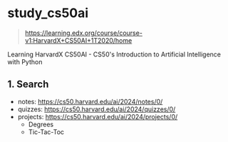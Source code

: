 # study_cs50ai

> https://learning.edx.org/course/course-v1:HarvardX+CS50AI+1T2020/home

Learning HarvardX CS50AI - CS50's Introduction to Artificial Intelligence with Python

## 1. Search

- notes: https://cs50.harvard.edu/ai/2024/notes/0/
- quizzes: https://cs50.harvard.edu/ai/2024/quizzes/0/
- projects: https://cs50.harvard.edu/ai/2024/projects/0/
  - Degrees
  - Tic-Tac-Toc
